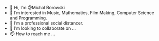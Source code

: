 - 👋 Hi, I’m @Michal Borowski
- 👀 I’m interested in Music, Mathematics, Film Making, Computer Science and Programming.
- 🌱 I’m a professional social distancer.
- 💞️ I’m looking to collaborate on ...
- 📫 How to reach me ...

<!---
MichalBorowskiMB/MichalBorowskiMB is a ✨ special ✨ repository because its `README.md` (this file) appears on your GitHub profile.
You can click the Preview link to take a look at your changes.
--->

